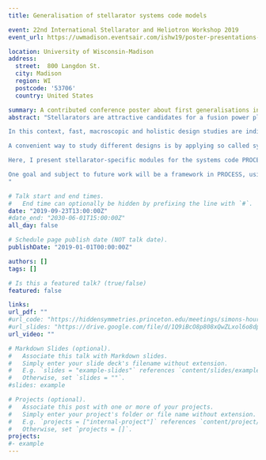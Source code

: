 ```yaml
---
title: Generalisation of stellarator systems code models

event: 22nd International Stellarator and Heliotron Workshop 2019
event_url: https://uwmadison.eventsair.com/ishw19/poster-presentations-list

location: University of Wisconsin-Madison
address:
  street:  800 Langdon St.
  city: Madison
  region: WI
  postcode: '53706'
  country: United States

summary: A contributed conference poster about first generalisations in PROCESS for generic stellarators
abstract: "Stellarators are attractive candidates for a fusion power plant owing to their inherent steady-state capability and absence of disruptions, albeit being challenging to design and build. The recent start of operation of the prototype advanced stellarator Wendelstein 7-X has shown that such configurations can be achieved with great engineering accuracy, which provides further incentive to study fusion power plant designs with a stellarator core.

In this context, fast, macroscopic and holistic design studies are indispensable to explore the various different stellarator configuration and optimization regions that the 3-D stellarator geometry allows. A part of these studies is the identification and modeling of specific engineering constraints, like material limitations and its impact on crucial configuration parameters such as the device size, which has implications on the total cost. It is due to the sheer variety of different configurations and the reduced symmetry that stellarator design studies are particularly high dimensional compared to tokamak studies and thus require more involved models.

A convenient way to study different designs is by applying so called systems codes, which aspire to model an entire fusion power plant within a single framework. Previous work embedded a branch for the Helical-Axis-Advanced-Stellarator (HELIAS) concept into the tokamak systems code PROCESS [1,2]. Up to now, PROCESS is limited to model 5-fold symmetric HELIAS configurations. A generalization to arbitrary stellarator concepts is thus still open.

Here, I present stellarator-specific modules for the systems code PROCESS to enlarge the possible configuration space, focusing on a modular coil model, a geometry model and a bootstrap current model. In these models, effective values like the maximum magnetic field on the coils are extracted in a variable way by external calculations, incorporating the full coil geometry, and are then fitted for device specific models that can be used in a systems code. In case of the modular coils an external calculation using a Biot-Savart routine was done, the geometry model uses VMEC data and the bootstrap current model was fitted using neoclassical transport calculations (DKES and NTSS).

One goal and subject to future work will be a framework in PROCESS, using these implemented models, to allow design studies of compact tokamak-stellarator hybrids with significant bootstrap current [3].
"

# Talk start and end times.
#   End time can optionally be hidden by prefixing the line with `#`.
date: "2019-09-23T13:00:00Z"
#date_end: "2030-06-01T15:00:00Z"
all_day: false

# Schedule page publish date (NOT talk date).
publishDate: "2019-01-01T00:00:00Z"

authors: []
tags: []

# Is this a featured talk? (true/false)
featured: false

links:
url_pdf: ""
#url_code: "https://hiddensymmetries.princeton.edu/meetings/simons-hour-talks"
#url_slides: "https://drive.google.com/file/d/1Q9iBcO8p808xQwZLxol6o8dpEXMz8q6l/view"
url_video: ""

# Markdown Slides (optional).
#   Associate this talk with Markdown slides.
#   Simply enter your slide deck's filename without extension.
#   E.g. `slides = "example-slides"` references `content/slides/example-slides.md`.
#   Otherwise, set `slides = ""`.
#slides: example

# Projects (optional).
#   Associate this post with one or more of your projects.
#   Simply enter your project's folder or file name without extension.
#   E.g. `projects = ["internal-project"]` references `content/project/deep-learning/index.md`.
#   Otherwise, set `projects = []`.
projects:
#- example
---
```


